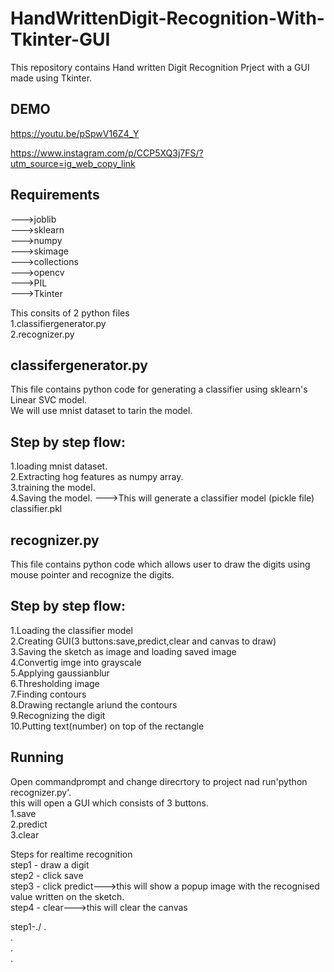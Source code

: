 # HandWrittenDigit-Recognition-With-Tkinter-GUI

This repository contains Hand written Digit Recognition Prject with a GUI made using Tkinter.


## DEMO

https://youtu.be/pSpwV16Z4_Y

https://www.instagram.com/p/CCP5XQ3j7FS/?utm_source=ig_web_copy_link



## Requirements
--->joblib\
--->sklearn\
--->numpy\
--->skimage\
--->collections\
--->opencv\
--->PIL\
--->Tkinter

This consits of 2 python files\
1.classifiergenerator.py\
2.recognizer.py

## classifergenerator.py
This file contains python code for generating a classifier using sklearn's Linear SVC model.\
We will use mnist dataset to tarin the model.
## Step by step flow:
1.loading mnist dataset.\
2.Extracting hog features as numpy array.\
3.training the model.\
4.Saving the model. --->This will generate a classifier model (pickle file) classifier.pkl

## recognizer.py
This file contains python code which allows user to draw the digits using mouse pointer and recognize the digits.
## Step by step flow:
1.Loading the classifier model\
2.Creating GUI(3 buttons:save,predict,clear and canvas to draw)\
3.Saving the sketch as image and loading saved image\
4.Convertig imge into grayscale\
5.Applying gaussianblur\
6.Thresholding image\
7.Finding contours\
8.Drawing rectangle ariund the contours\
9.Recognizing the digit\
10.Putting text(number) on top of the rectangle

## Running

Open commandprompt and change direcrtory to project nad run'python recognizer.py'.\
this will open a GUI which consists of 3 buttons.\
1.save\
2.predict\
3.clear

Steps for realtime recognition\
step1 - draw a digit\
step2 - click save\
step3 - click predict--->this will show a popup image with the recognised value written on the sketch.\
step4 - clear--->this will clear the canvas

step1-./
.\
.\
.\
.

